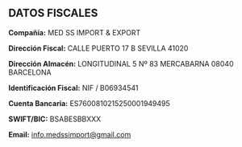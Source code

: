## DATOS FISCALES

**Compañía:** MED SS IMPORT & EXPORT  

**Dirección Fiscal:** CALLE PUERTO 17 B SEVILLA 41020  

**Dirección Almacén:** LONGITUDINAL 5 Nº 83 MERCABARNA 08040 BARCELONA  

**Identificación Fiscal:** NIF / B06934541  

**Cuenta Bancaria:** ES7600810215250001949495  

**SWIFT/BIC:** BSABESBBXXX  

**Email:** info.medssimport@gmail.com  

